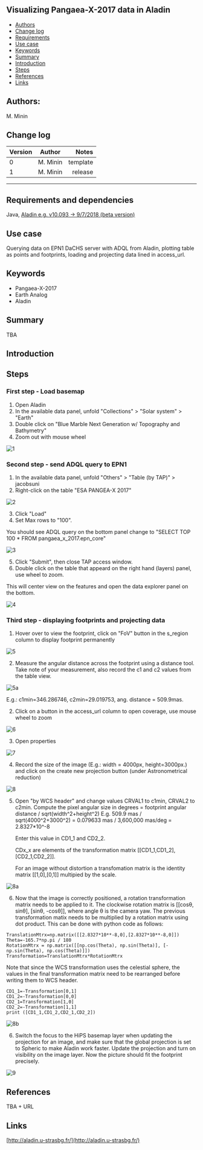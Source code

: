 ## Visualizing Pangaea-X-2017 data in Aladin

* [Authors](#authors)
* [Change log](#change-log)
* [Requirements](#requirements-and-dependencies)
* [Use case](#use-case)
* [Keywords](#keywords)
* [Summary](#summary)
* [Introduction](#introduction)
* [Steps](#steps)
* [References](#references)
* [Links](#links)

## Authors:

M. Minin

## Change log

| Version       | Author        | Notes     |
| ------------- |:-------------:| -----:    |
| 0             | M. Minin      | template  |
| 1             | M. Minin      | release   |

* * *

## Requirements and dependencies
 Java, [Aladin e.g. v10.093 → 9/7/2018 (beta version)](http://aladin.u-strasbg.fr/java/nph-aladin.pl?frame=downloading)

## Use case
Querying data on EPN1 DaCHS server with ADQL from Aladin, plotting table as points and footprints, loading and projecting data lined in access_url.

## Keywords
* Pangaea-X-2017
* Earth Analog 
* Aladin

## Summary
TBA

## Introduction

## Steps

### First step - Load basemap
1. Open Aladin
2. In the available data panel, unfold "Collections" > "Solar system" > "Earth" 
3. Double click on "Blue Marble Next Generation w/ Topography and Bathymetry"
4. Zoom out with mouse wheel

![1](https://raw.githubusercontent.com/epn-vespa/tutorials/master/Aladin-Earth-Analog/img/1_Aladin_Earth_Analog_small.png)

### Second step - send ADQL query to EPN1
1. In the available data panel, unfold "Others" > "Table (by TAP)" > jacobsuni
2. Right-click on the table "ESA PANGEA-X 2017"

  ![2](https://raw.githubusercontent.com/epn-vespa/tutorials/master/Aladin-Earth-Analog/img/B-2_Aladin_Earth_Analog_small.png)
  
3. Click "Load" 
4. Set Max rows to "100".

  You should see ADQL query on the bottom panel change to "SELECT TOP 100 * FROM pangaea_x_2017.epn_core"
  
  ![3](https://raw.githubusercontent.com/epn-vespa/tutorials/master/Aladin-Earth-Analog/img/B-3_Aladin_Earth_Analog.png)
  
5. Click "Submit", then close TAP access window.
6. Double click on the table that appeard on the right hand (layers) panel, use wheel to zoom.

  This will center view on the features and open the data explorer panel on the bottom.
  
  ![4](https://raw.githubusercontent.com/epn-vespa/tutorials/master/Aladin-Earth-Analog/img/B-4_Aladin_Earth_Analog_small.png)

### Third step - displaying footprints and projecting data

1. Hover over to view the footprint, click on "FoV" button in the s_region column to display footprint permanently

  ![5](https://raw.githubusercontent.com/epn-vespa/tutorials/master/Aladin-Earth-Analog/img/B-5_Aladin_Earth_Analog_small.png)
  
2. Measure the angular distance across the footprint using a distance tool. Take note of your measurement, also record the c1 and c2 values from the table view.

  ![5a](https://raw.githubusercontent.com/epn-vespa/tutorials/master/Aladin-Earth-Analog/img/B-5a_Aladin_Earth_Analog.png)
  
  E.g.: c1min=346.286746, c2min=29.019753, ang. distance = 509.9mas.
  
2. Click on a button in the access_url column to open coverage, use mouse wheel to zoom

  ![6](https://raw.githubusercontent.com/epn-vespa/tutorials/master/Aladin-Earth-Analog/img/6_Aladin_Earth_Analog_small.png)
  
3. Open properties

  ![7](https://raw.githubusercontent.com/epn-vespa/tutorials/master/Aladin-Earth-Analog/img/7_Aladin_Earth_Analog.png)
  

4. Record the size of the image (E.g.: width = 4000px, height=3000px.) and click on the create new projection button (under Astronometrical reduction)

  ![8](https://raw.githubusercontent.com/epn-vespa/tutorials/master/Aladin-Earth-Analog/img/8_Aladin_Earth_Analog.png)
  
5. Open "by WCS header" and change values CRVAL1 to c1min, CRVAL2 to c2min.
   Compute the pixel angular size in degrees = footprint angular distance / sqrt(width^2+height^2)
   E.g. 509.9 mas / sqrt(4000^2+3000^2) = 0.079633 mas / 3,600,000 mas/deg = 2.8327*10^-8
   
   Enter this value in CD1_1 and CD2_2. 

   CDx_x are elements of the transformation matrix [[CD1_1,CD1_2],[CD2_1,CD2_2]]. 
  
   For an image without distortion a transfomation matrix is the identity matrix [[1,0],[0,1]] multipied by the scale. 
   
  ![8a](https://raw.githubusercontent.com/epn-vespa/tutorials/master/Aladin-Earth-Analog/img/B-8a_Aladin_Earth_Analog_small.png)
   
6. Now that the image is correctly positioned, a rotation transformation matrix needs to be applied to it.
   The clockwise rotation matrix is [[cosθ, sinθ], [sinθ, -cosθ]], where angle θ is the camera yaw.
   The previous transformation matix needs to be multiplied by a rotation matrix using dot product.
   This can be done with python code as follows:
```
TranslationMtrx=np.matrix([[2.8327*10**-8,0],[2.8327*10**-8,0]])
Theta=-165.7*np.pi / 180
RotationMtrx = np.matrix([[np.cos(Theta), np.sin(Theta)], [-np.sin(Theta), np.cos(Theta)]])
Transformation=TranslationMtrx*RotationMtrx
```
Note that since the WCS transformation uses the celestial sphere, the values in the final transformation matrix need to be rearranged before writing them to WCS header.
```
CD1_1=-Transformation[0,1]
CD1_2=-Transformation[0,0]
CD2_1=Transformation[1,0]
CD2_2=-Transformation[1,1]
print ([CD1_1,CD1_2,CD2_1,CD2_2])
```

  ![8b](https://raw.githubusercontent.com/epn-vespa/tutorials/master/Aladin-Earth-Analog/img/B-8b_Aladin_Earth_Analog.png)

6. Switch the focus to the HiPS basemap layer when updating the projection for an image, and make sure that the global projection is set to Spheric to make Aladin work faster. Update the projection and turn on visibility on the image layer.
Now the picture should fit the footprint precisely.

  ![9](https://raw.githubusercontent.com/epn-vespa/tutorials/master/Aladin-Earth-Analog/img/B-9_Aladin_Earth_Analog_small.png)

## References

TBA + URL


## Links
[http://aladin.u-strasbg.fr/](http://aladin.u-strasbg.fr/)
